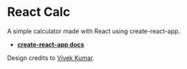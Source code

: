 # React Calc
A simple calculator made with React using create-react-app.

* [**create-react-app docs**](docs.md)

Design credits to [Vivek Kumar](https://www.uplabs.com/posts/daily-ui-004-calculator-5b808f23-a2d4-489d-be50-31cf6474f772).

